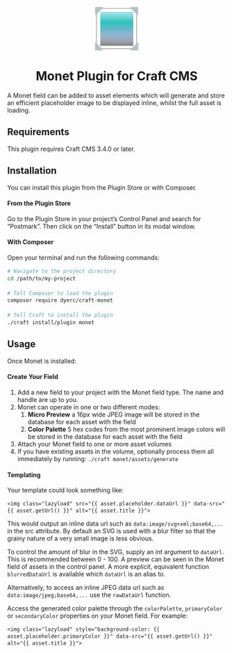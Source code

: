<p align="center"><img src="./src/icon.svg" width="100" height="100" alt="Monet icon"></p>

<h1 align="center">Monet Plugin for Craft CMS</h1>

A Monet field can be added to asset elements which will generate and store an efficient placeholder image to be displayed inline, whilst the full asset is loading.

## Requirements

This plugin requires Craft CMS 3.4.0 or later.

## Installation

You can install this plugin from the Plugin Store or with Composer.

#### From the Plugin Store

Go to the Plugin Store in your project’s Control Panel and search for “Postmark”. Then click on the “Install” button in its modal window.

#### With Composer

Open your terminal and run the following commands:

```bash
# Navigate to the project directory
cd /path/to/my-project

# Tell Composer to load the plugin
composer require dyerc/craft-monet

# Tell Craft to install the plugin
./craft install/plugin monet
```

## Usage

Once Monet is installed:

#### Create Your Field

1. Add a new field to your project with the Monet field type. The name and handle are up to you.
2. Monet can operate in one or two different modes:
   1. **Micro Preview** a 16px wide JPEG image will be stored in the database for each asset with the field
   2. **Color Palette** 5 hex codes from the most prominent image colors will be stored in the database for each asset with the field
3. Attach your Monet field to one or more asset volumes
4. If you have existing assets in the volume, optionally process them all immediately by running: `./craft monet/assets/generate`

#### Templating

Your template could look something like:

```twig
<img class="lazyload" src="{{ asset.placeholder.dataUrl }}" data-src="{{ asset.getUrl() }}" alt="{{ asset.title }}">
```

This would output an inline data url such as `data:image/svg+xml;base64,...` in the src attribute. By default an SVG is used with a blur filter so that the grainy nature of a very small image is less obvious.

To control the amount of blur in the SVG, supply an int argument to `dataUrl`. This is recommended between 0 - 100. A preview can be seen in the Monet field of assets in the control panel. A more explicit, equivalent function `blurredDataUrl` is available which `dataUrl` is an alias to.

Alternatively, to access an inline JPEG data url such as `data:image/jpeg;base64,...` use the `rawDataUrl` function.

Access the generated color palette through the `colorPalette`, `primaryColor` or `secondaryColor` properties on your Monet field. For example:

```twig
<img class="lazyload" style="background-color: {{ asset.placeholder.primaryColor }}" data-src="{{ asset.getUrl() }}" alt="{{ asset.title }}">
```
